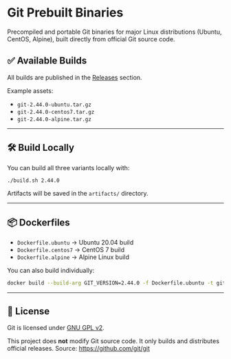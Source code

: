 # Git Prebuilt Binaries

Precompiled and portable Git binaries for major Linux distributions (Ubuntu, CentOS, Alpine), built directly from official Git source code.

## ✅ Available Builds

All builds are published in the [Releases](https://github.com/YOUR_USERNAME/git-prebuilt/releases) section.

Example assets:
- `git-2.44.0-ubuntu.tar.gz`
- `git-2.44.0-centos7.tar.gz`
- `git-2.44.0-alpine.tar.gz`

---

## 🛠 Build Locally

You can build all three variants locally with:

```bash
./build.sh 2.44.0
```

Artifacts will be saved in the `artifacts/` directory.

---

## 📦 Dockerfiles

- `Dockerfile.ubuntu` → Ubuntu 20.04 build
- `Dockerfile.centos7` → CentOS 7 build
- `Dockerfile.alpine` → Alpine Linux build

You can also build individually:

```bash
docker build --build-arg GIT_VERSION=2.44.0 -f Dockerfile.ubuntu -t git-ubuntu .
```

---

## 🔗 License

Git is licensed under [GNU GPL v2](https://www.gnu.org/licenses/old-licenses/gpl-2.0.html).

This project does **not** modify Git source code. It only builds and distributes official releases.
Source: https://github.com/git/git
